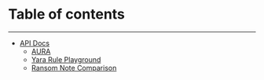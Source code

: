 # Table of contents

---

- [API Docs](README.md)
  - [AURA](AURA/README.md)
  - [Yara Rule Playground](YARA/README.md)
  - [Ransom Note Comparison](RANSOM/README.md)